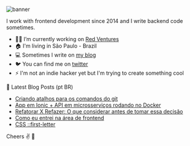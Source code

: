 <!--
**evelew/evelew** is a ✨ _special_ ✨ repository because its `README.md` (this file) appears on your GitHub profile.

Here are some ideas to get you started:

- 🔭 I’m currently working on ...
- 🌱 I’m currently learning ...
- 👯 I’m looking to collaborate on ...
- 🤔 I’m looking for help with ...
- 💬 Ask me about ...
- 📫 How to reach me: ...
- 😄 Pronouns: ...
- ⚡ Fun fact: ...
-->

![banner](https://user-images.githubusercontent.com/17098111/122304454-a49f6000-cedb-11eb-891a-b03e6f72e8ba.png)

I work with frontend development since 2014 and I write backend code sometimes.

- 👩‍🏭 I’m currently working on [Red Ventures](https://www.redventures.com/)
- 🏠 I'm living in São Paulo - Brazil
- 💻 Sometimes I write on [my blog](https://evellynlima.com.br/)
- 🐦 You can find me on [twitter](https://twitter.com/eveleww)
- ⚡ I'm not an indie hacker yet but I'm trying to create something cool

📕 Latest Blog Posts (pt BR)

<!-- BLOG:START -->
- [Criando atalhos para os comandos do git](https://evellynlima.com.br/criando-atalhos-para-os-comandos-do-git/)
- [App em Ionic + API em microsserviços rodando no Docker](https://evellynlima.com.br/app-em-ionic-com-api-em-microservicos-rodando-no-docker/)
- [Refatorar X Refazer: O que considerar antes de tomar essa decisão](https://evellynlima.com.br/refatorar-x-refazer/)
- [Como eu entrei na área de frontend](https://evellynlima.com.br/como-eu-entrei-na-area-de-frontend/)
- [CSS ::first-letter](https://evellynlima.com.br/primeira-letra-em-maiusculo-com-css/)
<!-- BLOG:END -->

Cheers :v: :beers:
